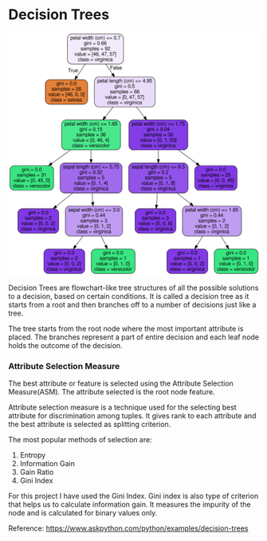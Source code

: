 # Decision Trees  

![alt text](DT.png)

Decision Trees are flowchart-like tree structures of all the possible solutions to a decision, based on certain conditions. It is called a decision tree as it starts from a root and then branches off to a number of decisions just like a tree.

The tree starts from the root node where the most important attribute is placed. The branches represent a part of entire decision and each leaf node holds the outcome of the decision.

### Attribute Selection Measure

The best attribute or feature is selected using the Attribute Selection Measure(ASM). The attribute selected is the root node feature.

Attribute selection measure is a technique used for the selecting best attribute for discrimination among tuples. It gives rank to each attribute and the best attribute is selected as splitting criterion.

The most popular methods of selection are:
1. Entropy
2. Information Gain
3. Gain Ratio
4. Gini Index

For this project I have used the Gini Index. Gini index is also type of criterion that helps us to calculate information gain. It measures the impurity of the node and is calculated for binary values only.

Reference: https://www.askpython.com/python/examples/decision-trees
